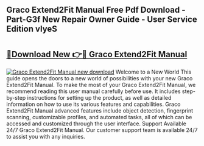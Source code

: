 ## Graco Extend2Fit Manual Free Pdf Download - Part-G3f New Repair Owner Guide - User Service Edition vIyeS

# <h2><a href="http://bc26868.oget.top/?id=Graco+Extend2Fit+Manual">🔗Download New 👉🔴 Graco Extend2Fit Manual</a></h2>

[![Graco Extend2Fit Manual new download](https://i.imgur.com/5g1atiW.png)](http://bc26868.oget.top/?id=Graco+Extend2Fit+Manual)
Welcome to a New World This guide opens the doors to a new world of possibilities with your new Graco Extend2Fit Manual. To make the most of your Graco Extend2Fit Manual, we recommend reading this user manual carefully before use. It includes step-by-step instructions for setting up the product, as well as detailed information on how to use its various features and capabilities. Graco Extend2Fit Manual advanced features include object detection, fingerprint scanning, customizable profiles, and automated tasks, all of which can be accessed and customized through the user interface. Support Available 24/7 Graco Extend2Fit Manual. Our customer support team is available 24/7 to assist you with any inquiries.
